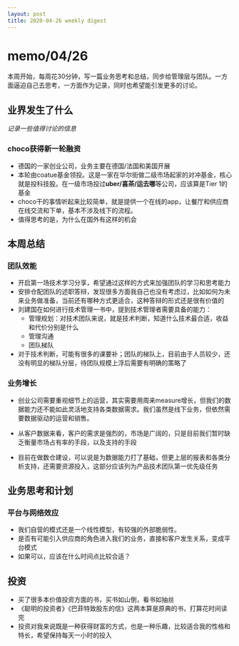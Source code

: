 ```yaml
---
layout: post
title: 2020-04-26 weekly digest
---
```


# memo/04/26

本周开始，每周花30分钟，写一篇业务思考和总结，同步给管理层与团队。一方面逼迫自己去思考，一方面作为记录，同时也希望能引发更多的讨论。

## 业界发生了什么

*记录一些值得讨论的信息*

### choco获得新一轮融资

* 德国的一家创业公司，业务主要在德国/法国和美国开展
* 本轮由coatue基金领投。这是一家在华尔街做二级市场起家的对冲基金，核心就是投科技股。在一级市场投过**uber/喜茶/运去哪**等公司，应该算是Tier 1的基金
* choco干的事情听起来比较简单，就是提供一个在线的app，让餐厅和供应商在线交流和下单，基本不涉及线下的流程。
* 值得思考的是，为什么在国外有这样的机会

## 本周总结

### 团队效能

* 开启第一场技术学习分享，希望通过这样的方式来加强团队的学习和思考能力
* 安排仓配团队的述职答辩，发现很多方面我自己也没有考虑过，比如如何为未来业务做准备，当前还有哪种方式更适合，这种答辩的形式还是很有价值的
* 刘建国在如何进行技术管理一书中，提到技术管理者需要具备的能力：
  * 管理规划：对技术团队来说，就是技术判断，知道什么技术最合适，收益和代价分别是什么
  * 管理沟通
  * 团队梯队
* 对于技术判断，可能有很多的课要补；团队的梯队上，目前由于人员较少，还没有明显的梯队分层，待团队规模上浮后需要有明确的策略了

### 业务增长

* 创业公司需要重视细节上的运营，其实需要用周来measure增长，但我们的数据能力还不能如此灵活地支持各类数据需求。我们虽然是线下业务，但依然需要数据驱动的运营和销售。

* 从客户数据来看，客户的需求是强烈的，市场是广阔的，只是目前我们暂时缺乏衡量市场占有率的手段，以及支持的手段
* 目前在做数仓建设，可以说是为数据能力打了基础，但更上层的报表和各类分析支持，还需要资源投入，这部分应该列为产品技术团队第一优先级任务

## 业务思考和计划

### 平台与网络效应

* 我们自营的模式还是一个线性模型，有较强的外部脆弱性。
* 是否有可能引入供应商的角色进入我们的业务，直接和客户发生关系，变成平台模式
* 如果可以，应该在什么时间点比较合适？

## 投资

* 买了很多本价值投资方面的书，买书如山倒，看书如抽丝
* 《聪明的投资者》《巴菲特致股东的信》这两本算是原典的书，打算花时间读完
* 投资对我来说既是一种获得财富的方式，也是一种乐趣，比较适合我的性格和特长，希望保持每天一小时的投入

